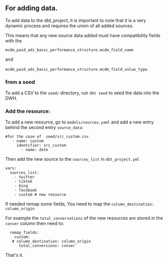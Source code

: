 
## For adding data.

To add data to the dbt_project, it is important to note that  it is a very dynamic process and requires the union of all added sources.

This means that any new source data added must have compatibility fields with the

`mcdm_paid_ads_basic_performance_structure.mcdm_field_name` 

and 

`mcdm_paid_ads_basic_performance_structure.mcdm_field_value_type`.


### from a seed

To add a CSV to the `seed/` directory, run `dbt seed` to seed the data into the DWH. 



### Add the resource:


To add a new resource, go to `models/sources.yaml` and add a new entry behind the second entry `source_data`:

```
#for the case of  seed/src_custom.csv
   - name: custom
     identifier: src_custom
       - name: date
```

Then add the  new source to the `sources_list` in `dbt_project.yml`

```
vars:
  sources_list:
    - twitter
    - tiktok
    - bing
    - facebook
    - custom # new resource
```

If needed remap some fields, You need to map the `column_destination: column_origin`

For example the `total_conversations` of the new resources are stored
in the `conver` column then need to:


```
  remap_fields:
    custom:
   # column_destination: column_origin
      total_conversions: conver
````

That's it.
